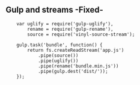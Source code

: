 ## Gulp and streams -Fixed-

		var uglify = require('gulp-uglify'),
		    rename = require('gulp-rename'),
		    source = require('vinyl-source-stream');
		    
		gulp.task('bundle', function() {
		    return fs.createReadStream('app.js')
		    	.pipe(source())
		        .pipe(uglify())
		        .pipe(rename('bundle.min.js'))
		        .pipe(gulp.dest('dist/'));
		});